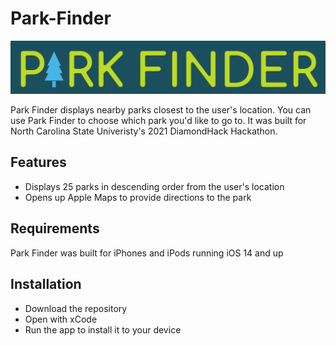 # Park-Finder

![image](https://github.com/kylejosterman/Park-Finder/blob/main/Park%20Finder/Park%20Finder%20Logo.png)

Park Finder displays nearby parks closest to the user's location. You can use Park Finder to choose which park you'd like to go to. It was built for North Carolina State Univeristy's 2021 DiamondHack Hackathon.

## Features
- Displays 25 parks in descending order from the user's location
- Opens up Apple Maps to provide directions to the park

## Requirements
Park Finder was built for iPhones and iPods running iOS 14 and up

## Installation
- Download the repository
- Open with xCode
- Run the app to install it to your device
